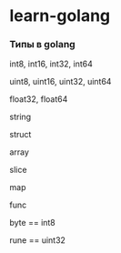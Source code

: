 # learn-golang

### Типы в golang ###

int8, int16, int32, int64

uint8, uint16, uint32, uint64

float32, float64

string

struct

array

slice

map

func

byte == int8

rune == uint32



